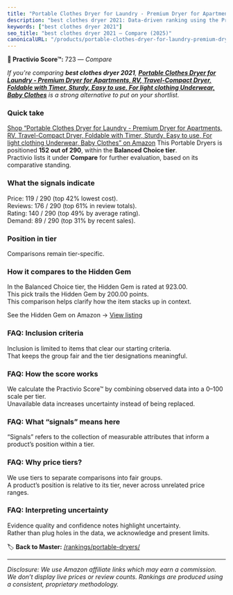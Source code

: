 ```yaml
---
title: "Portable Clothes Dryer for Laundry - Premium Dryer for Apartments, RV, Travel-Compact Dryer, Foldable with Timer, Sturdy, Easy to use, For light clothing Underwear, Baby Clothes"
description: "best clothes dryer 2021: Data-driven ranking using the Practivio Score™. Positioned by quality, value, demand, findability, momentum."
keywords: ["best clothes dryer 2021"]
seo_title: "best clothes dryer 2021 — Compare (2025)"
canonicalURL: "/products/portable-clothes-dryer-for-laundry-premium-dryer-for-apartments-rv-travel-compact-dryer-foldable-with-timer-sturdy-easy-to-use-for-light-clothing-underwear-baby-clothes-B0CWJKDL1T/"
---
```


**🛒 Practivio Score™:** 723 — _Compare_


*If you're comparing **best clothes dryer 2021**, **[Portable Clothes Dryer for Laundry - Premium Dryer for Apartments, RV, Travel-Compact Dryer, Foldable with Timer, Sturdy, Easy to use, For light clothing Underwear, Baby Clothes](https://www.amazon.com/dp/B0CWJKDL1T?tag=practivio-20)** is a strong alternative to put on your shortlist.*
### Quick take
[Shop “Portable Clothes Dryer for Laundry - Premium Dryer for Apartments, RV, Travel-Compact Dryer, Foldable with Timer, Sturdy, Easy to use, For light clothing Underwear, Baby Clothes” on Amazon](https://www.amazon.com/dp/B0CWJKDL1T?tag=practivio-20)
This Portable Dryers is positioned **152 out of 290**, within the **Balanced Choice tier**.  
Practivio lists it under **Compare** for further evaluation, based on its comparative standing.

### What the signals indicate
Price: 119 / 290 (top 42% lowest cost).  
Reviews: 176 / 290 (top 61% in review totals).  
Rating: 140 / 290 (top 49% by average rating).  
Demand: 89 / 290 (top 31% by recent sales).

### Position in tier
Comparisons remain tier-specific.

### How it compares to the Hidden Gem
In the Balanced Choice tier, the Hidden Gem is rated at 923.00.  
This pick trails the Hidden Gem by 200.00 points.  
This comparison helps clarify how the item stacks up in context.  

See the Hidden Gem on Amazon → [View listing](https://www.amazon.com/dp/B00Q4X2FSM?tag=practivio-20)

### FAQ: Inclusion criteria
Inclusion is limited to items that clear our starting criteria.  
That keeps the group fair and the tier designations meaningful.

### FAQ: How the score works
We calculate the Practivio Score™ by combining observed data into a 0–100 scale per tier.  
Unavailable data increases uncertainty instead of being replaced.

### FAQ: What “signals” means here
“Signals” refers to the collection of measurable attributes that inform a product’s position within a tier.

### FAQ: Why price tiers?
We use tiers to separate comparisons into fair groups.  
A product’s position is relative to its tier, never across unrelated price ranges.

### FAQ: Interpreting uncertainty
Evidence quality and confidence notes highlight uncertainty.  
Rather than plug holes in the data, we acknowledge and present limits.

<!-- Missing template for Compare/CompareWithinPriceClass -->


🏷️ **Back to Master:** [/rankings/portable-dryers/](/rankings/portable-dryers/)

---
_Disclosure: We use Amazon affiliate links which may earn a commission. We don’t display live prices or review counts. Rankings are produced using a consistent, proprietary methodology._

